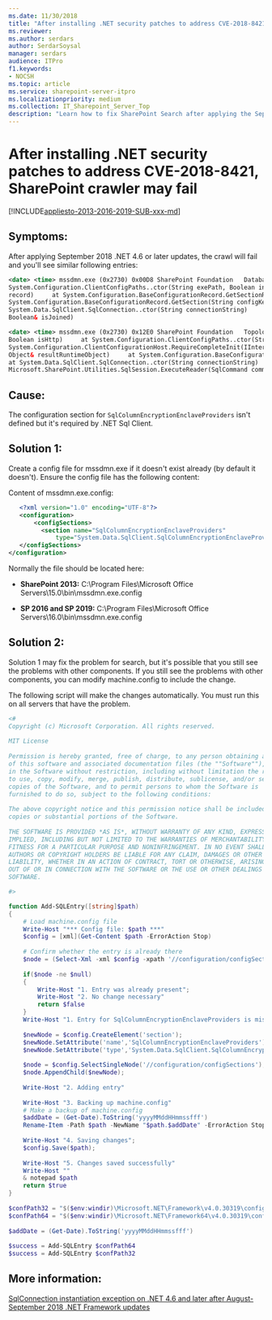 ```yaml
---
ms.date: 11/30/2018
title: "After installing .NET security patches to address CVE-2018-8421, SharePoint crawler may fail"
ms.reviewer: 
ms.author: serdars
author: SerdarSoysal
manager: serdars
audience: ITPro
f1.keywords:
- NOCSH
ms.topic: article
ms.service: sharepoint-server-itpro
ms.localizationpriority: medium
ms.collection: IT_Sharepoint_Server_Top
description: "Learn how to fix SharePoint Search after applying the September 2018 .NET 4.6 or later updates and the crawl fails."
---
```


# After installing .NET security patches to address CVE-2018-8421, SharePoint crawler may fail

[!INCLUDE[appliesto-2013-2016-2019-SUB-xxx-md](../includes/appliesto-2013-2016-2019-SUB-xxx-md.md)]

## Symptoms:

After applying September 2018 .NET 4.6 or later updates, the crawl will fail and you'll see similar following entries:

```xml
<date> <time> mssdmn.exe (0x2730) 0x00D8 SharePoint Foundation   Database     fa45   High      System.TypeInitializationException: The type initializer for 'System.Data.SqlClient.SqlConnection' threw an exception. ---> System.IO.FileNotFoundException: C:\Program Files\Microsoft Office Servers\16.0\bin\mssdmn.exe     at System.Diagnostics.FileVersionInfo.GetVersionInfo(String fileName)     at System.Configuration.ClientConfigPaths.SetNamesAndVersion(String applicationFilename, Assembly exeAssembly, Boolean isHttp)     at 
System.Configuration.ClientConfigPaths..ctor(String exePath, Boolean includeUserConfig)     at System.Configuration.ClientConfigPaths.GetPaths(String exePath, Boolean includeUserConfig)     at System.Configuration.ClientConfigurationHost.RequireCompleteInit(IInternalConfigRecord 
record)     at System.Configuration.BaseConfigurationRecord.GetSectionRecursive(String configKey, Boolean getLkg, Boolean checkPermission, Boolean getRuntimeObject, Boolean requestIsHere, Object& result, Object& resultRuntimeObject)     at 
System.Configuration.BaseConfigurationRecord.GetSection(String configKey)     at System.Configuration.ConfigurationManager.GetSection(String sectionName)     at System.Data.SqlClient.SqlConnection..cctor()     --- End of inner exception stack trace ---     at 
System.Data.SqlClient.SqlConnection..ctor(String connectionString)     at Microsoft.SharePoint.Utilities.SqlSession.OpenConnection()     at Microsoft.SharePoint.Administration.SPConfigurationDatabase.get_Local()     at Microsoft.SharePoint.Administration.SPFarm.FindLocal(SPFarm& farm, 
Boolean& isJoined)
```
```xml
<date> <time> mssdmn.exe (0x2730) 0x12E0 SharePoint Foundation   Topology     88bl   Monitorable  An exception occurred while trying to acquire the local farm: System.TypeInitializationException: The type initializer for 'System.Data.SqlClient.SqlConnection' threw an exception. ---> System.IO.FileNotFoundException: C:\Program Files\Microsoft Office Servers\16.0\bin\mssdmn.exe     at System.Diagnostics.FileVersionInfo.GetVersionInfo(String fileName)     at System.Configuration.ClientConfigPaths.SetNamesAndVersion(String applicationFilename, Assembly exeAssembly, 
Boolean isHttp)     at System.Configuration.ClientConfigPaths..ctor(String exePath, Boolean includeUserConfig)     at System.Configuration.ClientConfigPaths.GetPaths(String exePath, Boolean includeUserConfig)     at 
System.Configuration.ClientConfigurationHost.RequireCompleteInit(IInternalConfigRecord record)     at System.Configuration.BaseConfigurationRecord.GetSectionRecursive(String configKey, Boolean getLkg, Boolean checkPermission, Boolean getRuntimeObject, Boolean requestIsHere, Object& result, 
Object& resultRuntimeObject)     at System.Configuration.BaseConfigurationRecord.GetSection(String configKey)     at System.Configuration.ConfigurationManager.GetSection(String sectionName)     at System.Data.SqlClient.SqlConnection..cctor()     --- End of inner exception stack trace ---     
at System.Data.SqlClient.SqlConnection..ctor(String connectionString)     at Microsoft.SharePoint.Utilities.SqlSession.OpenConnection()     at Microsoft.SharePoint.Administration.SPConfigurationDatabase.get_Local()     at 
Microsoft.SharePoint.Utilities.SqlSession.ExecuteReader(SqlCommand command, CommandBehavior behavior, SqlQueryData monitoringData, Boolean retryForDeadLock)     at Microsoft.SharePoint.Utilities.SqlSession.ExecuteReader(SqlCommand command, Boolean retryForDeadLock)     at Microsoft.SharePoint.Utilities.SqlSession.ExecuteReader(SqlCommand command)     at Microsoft.SharePoint.Upgrade.SPDatabaseSequence.GetVersion(SPDatabase database, Guid id, Version defaultVersion, SqlSession session, SPDatabaseSequence sequence)     at Microsoft.SharePoint.Upgrade.SPDatabaseSequence.get_SchemaVersion()     at Microsoft.SharePoint.Upgrade.SPSequence.get_IsBackwardsCompatible()     at Microsoft.SharePoint.Upgrade.SPUpgradeSession.IsBackwardsCompatible(Object o, Boolean bRecurse)
```

## Cause:

The configuration section for `SqlColumnEncryptionEnclaveProviders` isn't defined but it's required by .NET Sql Client.

## Solution 1:

Create a config file for mssdmn.exe if it doesn't exist already (by default it doesn't). Ensure the config file has the following content:

Content of mssdmn.exe.config:

```xml
   <?xml version="1.0" encoding="UTF-8"?>
   <configuration>
       <configSections>
         <section name="SqlColumnEncryptionEnclaveProviders" 
             type="System.Data.SqlClient.SqlColumnEncryptionEnclaveProviderConfigurationSection, System.Data, Version=4.0.0.0, Culture=neutral, PublicKeyToken=b77a5c561934e089" /> 
   </configSections>
</configuration>
```

Normally the file should be located here:

- **SharePoint 2013:** C:\Program Files\Microsoft Office Servers\15.0\bin\mssdmn.exe.config

- **SP 2016 and SP 2019:** C:\Program Files\Microsoft Office Servers\16.0\bin\mssdmn.exe.config

## Solution 2:

Solution 1 may fix the problem for search, but it's possible that you still see the problems with other components. If you still see the problems with other components, you can modify machine.config to include the change.

The following script will make the changes automatically. You must run this on all servers that have the problem.

```powershell
<#
Copyright (c) Microsoft Corporation. All rights reserved.
 
MIT License
 
Permission is hereby granted, free of charge, to any person obtaining a copy
of this software and associated documentation files (the ""Software""), to deal
in the Software without restriction, including without limitation the rights
to use, copy, modify, merge, publish, distribute, sublicense, and/or sell
copies of the Software, and to permit persons to whom the Software is
furnished to do so, subject to the following conditions:
 
The above copyright notice and this permission notice shall be included in all
copies or substantial portions of the Software.
 
THE SOFTWARE IS PROVIDED *AS IS*, WITHOUT WARRANTY OF ANY KIND, EXPRESS OR
IMPLIED, INCLUDING BUT NOT LIMITED TO THE WARRANTIES OF MERCHANTABILITY,
FITNESS FOR A PARTICULAR PURPOSE AND NONINFRINGEMENT. IN NO EVENT SHALL THE
AUTHORS OR COPYRIGHT HOLDERS BE LIABLE FOR ANY CLAIM, DAMAGES OR OTHER
LIABILITY, WHETHER IN AN ACTION OF CONTRACT, TORT OR OTHERWISE, ARISING FROM,
OUT OF OR IN CONNECTION WITH THE SOFTWARE OR THE USE OR OTHER DEALINGS IN THE
SOFTWARE.

#>

function Add-SQLEntry([string]$path)
{
    # Load machine.config file
    Write-Host "*** Config file: $path ***"
    $config = [xml](Get-Content $path -ErrorAction Stop)
 
    # Confirm whether the entry is already there
    $node = (Select-Xml -xml $config -xpath '//configuration/configSections/section[@name="SqlColumnEncryptionEnclaveProviders"]');
 
    if($node -ne $null)
    {
        Write-Host "1. Entry was already present";
        Write-Host "2. No change necessary"
        return $false
    }
    Write-Host "1. Entry for SqlColumnEncryptionEnclaveProviders is missing";
 
    $newNode = $config.CreateElement('section');
    $newNode.SetAttribute('name','SqlColumnEncryptionEnclaveProviders');
    $newNode.SetAttribute('type','System.Data.SqlClient.SqlColumnEncryptionEnclaveProviderConfigurationSection, System.Data, Version=4.0.0.0, Culture=neutral, PublicKeyToken=b77a5c561934e089');
    
    $node = $config.SelectSingleNode('//configuration/configSections');
    $node.AppendChild($newNode);
 
    Write-Host "2. Adding entry"
 
    Write-Host "3. Backing up machine.config"
    # Make a backup of machine.config
    $addDate = (Get-Date).ToString('yyyyMMddHHmmssfff')
    Rename-Item -Path $path -NewName "$path.$addDate" -ErrorAction Stop
 
    Write-Host "4. Saving changes";
    $config.Save($path);
 
    Write-Host "5. Changes saved successfully"
    Write-Host ""
    & notepad $path
    return $true
}
 
$confPath32 = "$($env:windir)\Microsoft.NET\Framework\v4.0.30319\config\machine.config";
$confPath64 = "$($env:windir)\Microsoft.NET\Framework64\v4.0.30319\config\machine.config";
 
$addDate = (Get-Date).ToString('yyyyMMddHHmmssfff')
 
$success = Add-SQLEntry $confPath64
$success = Add-SQLEntry $confPath32
```
## More information:

[SqlConnection instantiation exception on .NET 4.6 and later after August-September 2018 .NET Framework updates](https://support.microsoft.com/help/4470809/sqlconnection-install-throws-error-dot-net-4-6-after-recent-net-update)

